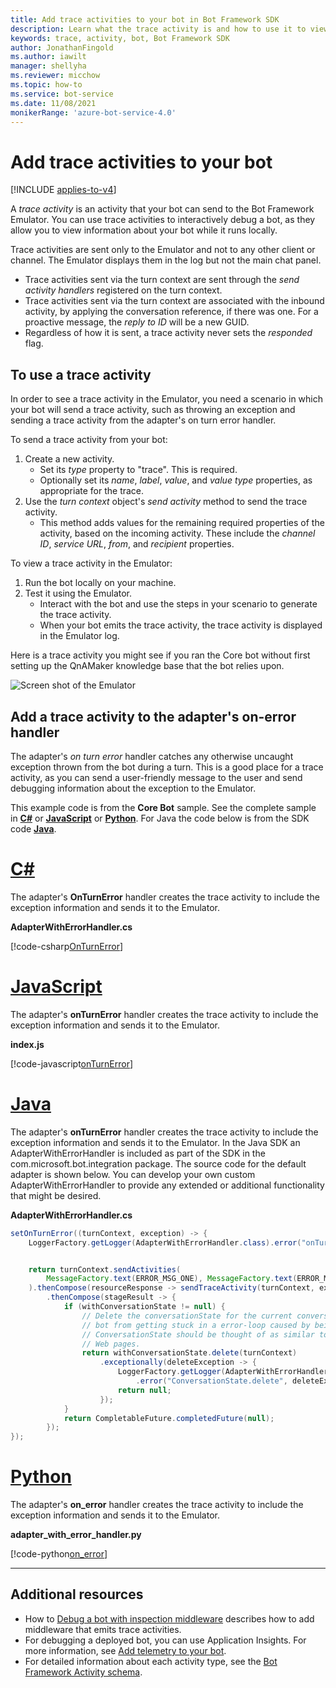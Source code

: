 ```yaml
---
title: Add trace activities to your bot in Bot Framework SDK
description: Learn what the trace activity is and how to use it to view information about your bot while it runs locally.
keywords: trace, activity, bot, Bot Framework SDK
author: JonathanFingold
ms.author: iawilt
manager: shellyha
ms.reviewer: micchow
ms.topic: how-to
ms.service: bot-service
ms.date: 11/08/2021
monikerRange: 'azure-bot-service-4.0'
---
```


# Add trace activities to your bot

[!INCLUDE [applies-to-v4](../includes/applies-to-v4-current.md)]

<!-- What is it and why use it -->

A _trace activity_ is an activity that your bot can send to the Bot Framework Emulator.
You can use trace activities to interactively debug a bot, as they allow you to view information about your bot while it runs locally.

<!-- Details -->

Trace activities are sent only to the Emulator and not to any other client or channel.
The Emulator displays them in the log but not the main chat panel.

- Trace activities sent via the turn context are sent through the _send activity handlers_ registered on the turn context.
- Trace activities sent via the turn context are associated with the inbound activity, by applying the conversation reference, if there was one.
  For a proactive message, the _reply to ID_ will be a new GUID.
- Regardless of how it is sent, a trace activity never sets the _responded_ flag.

## To use a trace activity

In order to see a trace activity in the Emulator, you need a scenario in which your bot will send a trace activity, such as throwing an exception and sending a trace activity from the adapter's on turn error handler.

To send a trace activity from your bot:

1. Create a new activity.
   - Set its _type_ property to "trace". This is required.
   - Optionally set its _name_, _label_, _value_, and _value type_ properties, as appropriate for the trace.
1. Use the _turn context_ object's _send activity_ method to send the trace activity.
   - This method adds values for the remaining required properties of the activity, based on the incoming activity.
     These include the _channel ID_, _service URL_, _from_, and _recipient_ properties.

To view a trace activity in the Emulator:

1. Run the bot locally on your machine.
1. Test it using the Emulator.
   - Interact with the bot and use the steps in your scenario to generate the trace activity.
   - When your bot emits the trace activity, the trace activity is displayed in the Emulator log.

Here is a trace activity you might see if you ran the Core bot without first setting up the QnAMaker knowledge base that the bot relies upon.

![Screen shot of the Emulator](./media/using-trace-activities.png)

## Add a trace activity to the adapter's on-error handler

The adapter's _on turn error_ handler catches any otherwise uncaught exception thrown from the bot during a turn.
This is a good place for a trace activity, as you can send a user-friendly message to the user and send debugging information about the exception to the Emulator.

This example code is from the **Core Bot** sample. See the complete sample in [**C#**](https://github.com/Microsoft/BotBuilder-Samples/tree/master/samples/csharp_dotnetcore/13.core-bot) or [**JavaScript**](https://github.com/Microsoft/BotBuilder-Samples/tree/master/samples/javascript_nodejs/13.core-bot) or [**Python**](https://github.com/microsoft/BotBuilder-Samples/tree/master/samples/python/13.core-bot). For Java the code below is from the SDK code [**Java**](https://github.com/microsoft/botbuilder-java).

# [C#](#tab/csharp)

The adapter's **OnTurnError** handler creates the trace activity to include the exception information and sends it to the Emulator.

**AdapterWithErrorHandler.cs**

[!code-csharp[OnTurnError](~/../BotBuilder-Samples/samples/csharp_dotnetcore/13.core-bot/AdapterWithErrorHandler.cs?range=20-54&highlight=33-34)]

# [JavaScript](#tab/javascript)

The adapter's **onTurnError** handler creates the trace activity to include the exception information and sends it to the Emulator.

**index.js**

[!code-javascript[onTurnError](~/../BotBuilder-Samples/samples/javascript_nodejs/13.core-bot/index.js?range=50-73&highlight=10-15)]

# [Java](#tab/Java)

The adapter's **onTurnError** handler creates the trace activity to include the exception information and sends it to the Emulator. In the Java SDK an AdapterWithErrorHandler is included as part of the SDK in the com.microsoft.bot.integration package. The source code for the default adapter is shown below. You can  develop your own custom AdapterWithErrorHandler to provide any extended or additional functionality that might be desired.

**AdapterWithErrorHandler.cs**

<!--Copied from:
https://github.com/microsoft/botbuilder-java/blob/main/libraries/bot-integration-core/src/main/java/com/microsoft/bot/integration/AdapterWithErrorHandler.java#L68-L89
-->

```java
setOnTurnError((turnContext, exception) -> {
    LoggerFactory.getLogger(AdapterWithErrorHandler.class).error("onTurnError", exception);


    return turnContext.sendActivities(
        MessageFactory.text(ERROR_MSG_ONE), MessageFactory.text(ERROR_MSG_TWO)
    ).thenCompose(resourceResponse -> sendTraceActivity(turnContext, exception))
        .thenCompose(stageResult -> {
            if (withConversationState != null) {
                // Delete the conversationState for the current conversation to prevent the
                // bot from getting stuck in a error-loop caused by being in a bad state.
                // ConversationState should be thought of as similar to "cookie-state" in a
                // Web pages.
                return withConversationState.delete(turnContext)
                    .exceptionally(deleteException -> {
                        LoggerFactory.getLogger(AdapterWithErrorHandler.class)
                            .error("ConversationState.delete", deleteException);
                        return null;
                    });
            }
            return CompletableFuture.completedFuture(null);
        });
});
```

# [Python](#tab/python)

The adapter's **on_error** handler creates the trace activity to include the exception information and sends it to the Emulator.

**adapter_with_error_handler.py**

[!code-python[on_error](~/../BotBuilder-Samples/samples/python/13.core-bot/adapter_with_error_handler.py?range=26-50&highlight=24-25)]

---

## Additional resources

- How to [Debug a bot with inspection middleware](../bot-service-debug-inspection-middleware.md) describes how to add middleware that emits trace activities.
- For debugging a deployed bot, you can use Application Insights. For more information, see [Add telemetry to your bot](bot-builder-telemetry.md).
- For detailed information about each activity type, see the [Bot Framework Activity schema](https://github.com/Microsoft/botframework-sdk/blob/main/specs/botframework-activity/botframework-activity.md).
